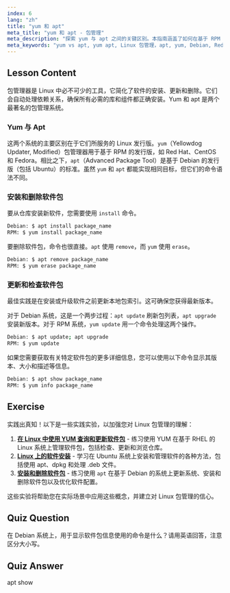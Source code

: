```yaml
---
index: 6
lang: "zh"
title: "yum 和 apt"
meta_title: "yum 和 apt - 包管理"
meta_description: "探索 yum 与 apt 之间的关键区别。本指南涵盖了如何在基于 RPM 和 Debian 的 Linux 系统上使用 yum 和 apt 来安装、删除和更新软件包。"
meta_keywords: "yum vs apt, yum apt, Linux 包管理，apt, yum, Debian, Red Hat, 安装软件包，更新软件包，Linux 命令"
---
```


## Lesson Content

包管理器是 Linux 中必不可少的工具，它简化了软件的安装、更新和删除。它们会自动处理依赖关系，确保所有必需的库和组件都正确安装。Yum 和 apt 是两个最著名的包管理系统。

### Yum 与 Apt

这两个系统的主要区别在于它们所服务的 Linux 发行版。`yum`（Yellowdog Updater, Modified）包管理器用于基于 RPM 的发行版，如 Red Hat、CentOS 和 Fedora。相比之下，`apt`（Advanced Package Tool）是基于 Debian 的发行版（包括 Ubuntu）的标准。虽然 `yum` 和 `apt` 都能实现相同目标，但它们的命令语法不同。

### 安装和删除软件包

要从仓库安装新软件，您需要使用 `install` 命令。

```bash
Debian: $ apt install package_name
RPM: $ yum install package_name
```

要删除软件包，命令也很直接。`apt` 使用 `remove`，而 `yum` 使用 `erase`。

```bash
Debian: $ apt remove package_name
RPM: $ yum erase package_name
```

### 更新和检查软件包

最佳实践是在安装或升级软件之前更新本地包索引。这可确保您获得最新版本。

对于 Debian 系统，这是一个两步过程：`apt update` 刷新包列表，`apt upgrade` 安装新版本。对于 RPM 系统，`yum update` 用一个命令处理这两个操作。

```bash
Debian: $ apt update; apt upgrade
RPM: $ yum update
```

如果您需要获取有关特定软件包的更多详细信息，您可以使用以下命令显示其版本、大小和描述等信息。

```bash
Debian: $ apt show package_name
RPM: $ yum info package_name
```

## Exercise

实践出真知！以下是一些实践实验，以加强您对 Linux 包管理的理解：

1.  **[在 Linux 中使用 YUM 查询和更新软件包](https://labex.io/zh/labs/rhel-query-and-update-packages-with-yum-in-linux-590869)** - 练习使用 YUM 在基于 RHEL 的 Linux 系统上管理软件包，包括检查、更新和浏览仓库。
2.  **[Linux 上的软件安装](https://labex.io/zh/labs/linux-software-installation-on-linux-18005)** - 学习在 Ubuntu 系统上安装和管理软件的各种方法，包括使用 apt、dpkg 和处理 .deb 文件。
3.  **[安装和删除软件包](https://labex.io/zh/labs/linux-installing-and-removing-packages-385380)** - 练习使用 `apt` 在基于 Debian 的系统上更新系统、安装和删除软件包以及优化软件配置。

这些实验将帮助您在实际场景中应用这些概念，并建立对 Linux 包管理的信心。

## Quiz Question

在 Debian 系统上，用于显示软件包信息使用的命令是什么？请用英语回答，注意区分大小写。

## Quiz Answer

apt show
